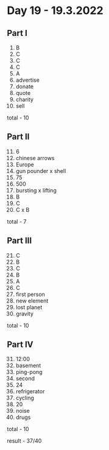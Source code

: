 # Day 19 - 19.3.2022

## Part I

1. B
2. C
3. C
4. C
5. A
6. advertise
7. donate
8. quote
9. charity
10. sell

total - 10

## Part II

11. 6
12. chinese arrows
13. Europe
14. gun pounder x shell
15. 75
16. 500
17. bursting x lifting
18. B
19. C
20. C x B

total - 7

## Part III

21. C
22. B
23. C
24. B
25. A
26. C
27. first person
28. new element
29. lost planet
30. gravity

total - 10

## Part IV

31. 12:00
32. basement
33. ping-pong
34. second
35. 24
36. refrigerator
37. cycling
38. 20
39. noise
40. drugs

total - 10

result - 37/40
